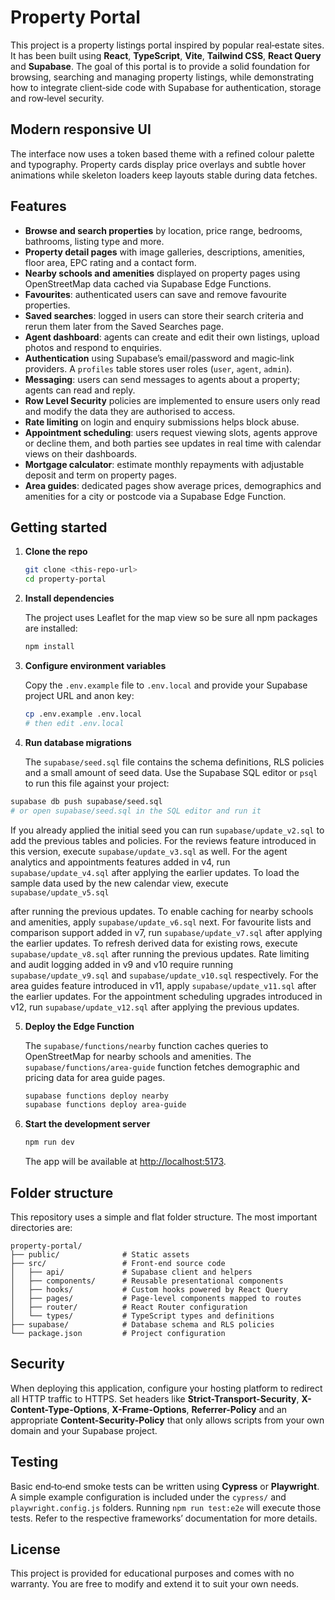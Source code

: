 # Property Portal

This project is a property listings portal inspired by popular real‑estate sites. It has been built using **React**, **TypeScript**, **Vite**, **Tailwind CSS**, **React Query** and **Supabase**. The goal of this portal is to provide a solid foundation for browsing, searching and managing property listings, while demonstrating how to integrate client‑side code with Supabase for authentication, storage and row‑level security.

## Modern responsive UI

The interface now uses a token based theme with a refined colour palette and typography. Property cards display price overlays and subtle hover animations while skeleton loaders keep layouts stable during data fetches.

## Features

- **Browse and search properties** by location, price range, bedrooms, bathrooms, listing type and more.
- **Property detail pages** with image galleries, descriptions, amenities, floor area, EPC rating and a contact form.
- **Nearby schools and amenities** displayed on property pages using OpenStreetMap data cached via Supabase Edge Functions.
- **Favourites**: authenticated users can save and remove favourite properties.
- **Saved searches**: logged in users can store their search criteria and rerun them later from the Saved Searches page.
- **Agent dashboard**: agents can create and edit their own listings, upload photos and respond to enquiries.
- **Authentication** using Supabase’s email/password and magic‑link providers. A `profiles` table stores user roles (`user`, `agent`, `admin`).
- **Messaging**: users can send messages to agents about a property; agents can read and reply.
- **Row Level Security** policies are implemented to ensure users only read and modify the data they are authorised to access.
- **Rate limiting** on login and enquiry submissions helps block abuse.
- **Appointment scheduling**: users request viewing slots, agents approve or decline them, and both parties see updates in real time with calendar views on their dashboards.
- **Mortgage calculator**: estimate monthly repayments with adjustable deposit and term on property pages.
- **Area guides**: dedicated pages show average prices, demographics and amenities for a city or postcode via a Supabase Edge Function.

## Getting started

1. **Clone the repo**

   ```bash
   git clone <this-repo-url>
   cd property-portal
   ```

2. **Install dependencies**

   The project uses Leaflet for the map view so be sure all npm packages are installed:

   ```bash
   npm install
   ```

3. **Configure environment variables**

   Copy the `.env.example` file to `.env.local` and provide your Supabase project URL and anon key:

   ```bash
   cp .env.example .env.local
   # then edit .env.local
   ```

4. **Run database migrations**

   The `supabase/seed.sql` file contains the schema definitions, RLS policies and a small amount of seed data. Use the Supabase SQL editor or `psql` to run this file against your project:

```bash
supabase db push supabase/seed.sql
# or open supabase/seed.sql in the SQL editor and run it
```

If you already applied the initial seed you can run `supabase/update_v2.sql`
to add the previous tables and policies. For the reviews feature introduced in
this version, execute `supabase/update_v3.sql` as well.
For the agent analytics and appointments features added in v4, run
`supabase/update_v4.sql` after applying the earlier updates. To load the
sample data used by the new calendar view, execute `supabase/update_v5.sql`

after running the previous updates. To enable caching for nearby schools and
amenities, apply `supabase/update_v6.sql` next.
For favourite lists and comparison support added in v7, run
`supabase/update_v7.sql` after applying the earlier updates.
To refresh derived data for existing rows, execute `supabase/update_v8.sql`
after running the previous updates.
Rate limiting and audit logging added in v9 and v10 require running
`supabase/update_v9.sql` and `supabase/update_v10.sql` respectively.
For the area guides feature introduced in v11, apply
`supabase/update_v11.sql` after the earlier updates.
For the appointment scheduling upgrades introduced in v12, run
`supabase/update_v12.sql` after applying the previous updates.

5. **Deploy the Edge Function**

   The `supabase/functions/nearby` function caches queries to OpenStreetMap for
   nearby schools and amenities. The `supabase/functions/area-guide` function
   fetches demographic and pricing data for area guide pages.

   ```bash
   supabase functions deploy nearby
   supabase functions deploy area-guide
   ```

6. **Start the development server**

   ```bash
   npm run dev
   ```

   The app will be available at [http://localhost:5173](http://localhost:5173).

## Folder structure

This repository uses a simple and flat folder structure. The most important directories are:

```
property-portal/
├── public/              # Static assets
├── src/                 # Front‑end source code
│   ├── api/             # Supabase client and helpers
│   ├── components/      # Reusable presentational components
│   ├── hooks/           # Custom hooks powered by React Query
│   ├── pages/           # Page‑level components mapped to routes
│   ├── router/          # React Router configuration
│   └── types/           # TypeScript types and definitions
├── supabase/            # Database schema and RLS policies
└── package.json         # Project configuration
```

## Security

When deploying this application, configure your hosting platform to redirect all
HTTP traffic to HTTPS. Set headers like **Strict-Transport-Security**,
**X-Content-Type-Options**, **X-Frame-Options**, **Referrer-Policy** and an
appropriate **Content-Security-Policy** that only allows scripts from your own
domain and your Supabase project.

## Testing

Basic end‑to‑end smoke tests can be written using **Cypress** or **Playwright**. A simple example configuration is included under the `cypress/` and `playwright.config.js` folders. Running `npm run test:e2e` will execute those tests. Refer to the respective frameworks’ documentation for more details.

## License

This project is provided for educational purposes and comes with no warranty. You are free to modify and extend it to suit your own needs.
